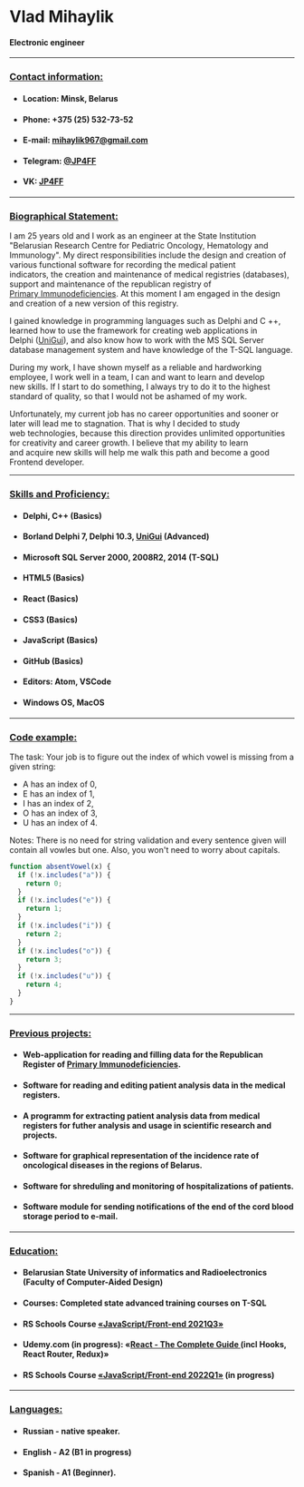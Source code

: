 # Vlad Mihaylik

#### Electronic engineer

---

### [**Contact information:**](#contact-information)

- #### **Location:** Minsk, Belarus
- #### **Phone:** +375 (25) 532-73-52
- #### **E-mail:** <mihaylik967@gmail.com>
- #### **Telegram:** [@JP4FF](https://t.me/jp4ff "Telegram Site")
- #### **VK:** [JP4FF](https://vk.com/jp4ff "VK Site")

---

### [**Biographical Statement:**](#biographical-statement)

I am 25 years old and I work as an engineer at the State Institution "Belarusian Research Centre for Pediatric Oncology, Hematology and  
Immunology". My direct responsibilities include the design and creation of various functional software for recording the medical patient  
indicators, the creation and maintenance of medical registries (databases), support and maintenance of the republican registry of  
[Primary Immunodeficiencies](http://178.124.197.87/imreg/). At this moment I am engaged in the design and creation of a new version of this registry.

I gained knowledge in programming languages such as Delphi and C ++, learned how to use the framework for creating web applications in  
Delphi ([UniGui](http://www.unigui.com/)), and also know how to work with the MS SQL Server database management system and have knowledge of the T-SQL language.

During my work, I have shown myself as a reliable and hardworking employee, I work well in a team, I can and want to learn and develop  
new skills. If I start to do something, I always try to do it to the highest standard of quality, so that I would not be ashamed of my work.

Unfortunately, my current job has no career opportunities and sooner or later will lead me to stagnation. That is why I decided to study  
web technologies, because this direction provides unlimited opportunities for creativity and career growth. I believe that my ability to learn  
and acquire new skills will help me walk this path and become a good Frontend developer.

---

### [**Skills and Proficiency:**](#skills-and-proficiency)

- #### Delphi, C++ (Basics)
- #### Borland Delphi 7, Delphi 10.3, [UniGui](http://www.unigui.com/) (Advanced)
- #### Microsoft SQL Server 2000, 2008R2, 2014 (T-SQL)
- #### HTML5 (Basics)
- #### React (Basics)
- #### CSS3 (Basics)
- #### JavaScript (Basics)
- #### GitHub (Basics)
- #### Editors: Atom, VSCode
- #### Windows OS, MacOS

---

### [**Code example:**](#code-examples)

The task: Your job is to figure out the index of which vowel is missing from a given string:

- A has an index of 0,
- E has an index of 1,
- I has an index of 2,
- O has an index of 3,
- U has an index of 4.

Notes: There is no need for string validation and every sentence given will contain all vowles but one. Also, you won't need to worry about capitals.

```js
function absentVowel(x) {
  if (!x.includes("a")) {
    return 0;
  }
  if (!x.includes("e")) {
    return 1;
  }
  if (!x.includes("i")) {
    return 2;
  }
  if (!x.includes("o")) {
    return 3;
  }
  if (!x.includes("u")) {
    return 4;
  }
}
```

---

### [**Previous projects:**](#projects)

- #### Web-application for reading and filling data for the Republican Register of [Primary Immunodeficiencies](http://178.124.197.87/imreg/).
- #### Software for reading and editing patient analysis data in the medical registers.
- #### A programm for extracting patient analysis data from medical registers for futher analysis and usage in scientific research and projects.
- #### Software for graphical representation of the incidence rate of oncological diseases in the regions of Belarus.
- #### Software for shreduling and monitoring of hospitalizations of patients.
- #### Software module for sending notifications of the end of the cord blood storage period to e-mail.

---

### [**Education:**](#education)

- #### Belarusian State University of informatics and Radioelectronics (Faculty of Computer-Aided Design)
- #### Courses: Completed state advanced training courses on T-SQL
- #### RS Schools Course [«JavaScript/Front-end 2021Q3»](https://rs.school/js/)
- #### Udemy.com (in progress): «[React - The Complete Guide ](https://www.udemy.com/course/react-the-complete-guide-incl-redux/) (incl Hooks, React Router, Redux)»
- #### RS Schools Course [«JavaScript/Front-end 2022Q1»](https://rs.school/js/) (in progress)

---

### [**Languages:**](#languages)

- #### Russian - native speaker.
- #### English - A2 (B1 in progress)
- #### Spanish - A1 (Beginner).
